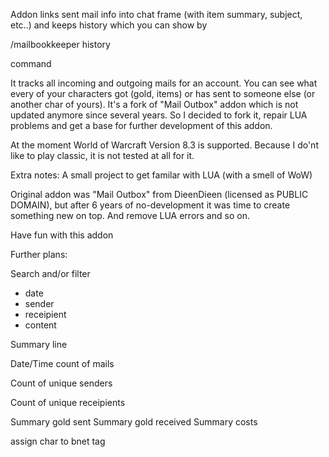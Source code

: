 Addon links sent mail info into chat frame (with item summary, subject, etc..) and keeps history which you can show by 

/mailbookkeeper  history

command

It tracks all incoming and outgoing mails for an account. You can see what every of your characters got (gold, items) or has sent to someone else (or another char of yours).
It's a fork of "Mail Outbox" addon which is not updated anymore since several years. So I decided to fork it, repair LUA problems and get a base for further development of this addon.

At the moment World of Warcraft Version 8.3 is supported. Because I do'nt like to play classic, it is not tested at all for it.


Extra notes:
A small project to get familar with LUA (with a smell of WoW)

Original addon was "Mail Outbox" from DieenDieen (licensed as PUBLIC DOMAIN), but after 6 years of no-development it was time to create something new on top. And remove LUA errors and so on.

Have fun with this addon


Further plans:

Search and/or filter 
- date
- sender
- receipient
- content

Summary line

Date/Time count of mails

Count of unique senders

Count of unique receipients 

Summary gold sent
Summary gold received
Summary costs

assign char to bnet tag

